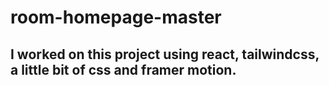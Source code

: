# room-homepage-master

## I worked on this project using react, tailwindcss, a little bit of css and framer motion.

